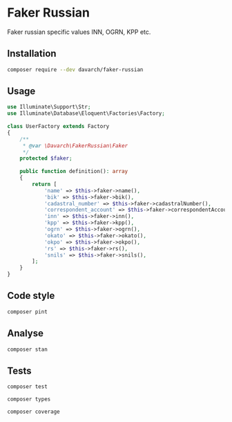 # Faker Russian
Faker russian specific values INN, OGRN, KPP etc.

## Installation
```bash
composer require --dev davarch/faker-russian
```

## Usage
```php
use Illuminate\Support\Str;
use Illuminate\Database\Eloquent\Factories\Factory;
 
class UserFactory extends Factory
{
    /**
     * @var \Davarch\FakerRussian\Faker
     */
    protected $faker;
    
    public function definition(): array
    {
        return [
            'name' => $this->faker->name(),
            'bik' => $this->faker->bik(),
            'cadastral_number' => $this->faker->cadastralNumber(),
            'correspondent_account' => $this->faker->correspondentAccount(),
            'inn' => $this->faker->inn(),
            'kpp' => $this->faker->kpp(),
            'ogrn' => $this->faker->ogrn(),
            'okato' => $this->faker->okato(),
            'okpo' => $this->faker->okpo(),
            'rs' => $this->faker->rs(),
            'snils' => $this->faker->snils(),
        ];
    }
}
```

## Code style
```bash 
composer pint
```

## Analyse
```bash 
composer stan
```

## Tests
```bash
composer test
```

```bash
composer types
```

```bash
composer coverage
```
